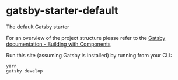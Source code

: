 # gatsby-starter-default
The default Gatsby starter

For an overview of the project structure please refer to the [Gatsby documentation - Building with Components](https://www.gatsbyjs.org/docs/building-with-components/)

Run this site (assuming Gatsby is installed) by running from your CLI:
```
yarn
gatsby develop
```
